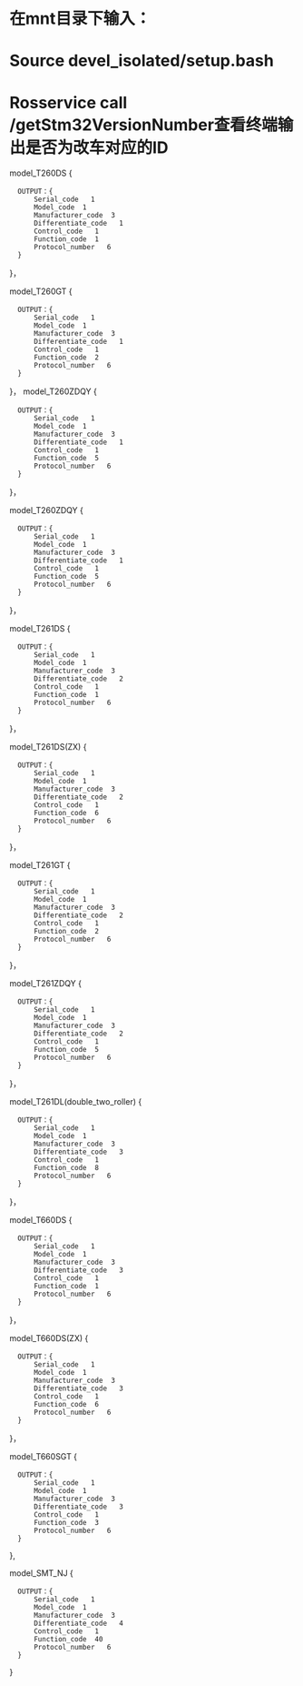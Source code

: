 # 在mnt目录下输入：
 # Source devel_isolated/setup.bash        
 # Rosservice call /getStm32VersionNumber查看终端输出是否为改车对应的ID

model_T260DS {
    

      OUTPUT：{
          Serial_code   1
          Model_code  1
          Manufacturer_code  3
          Differentiate_code   1
          Control_code   1
          Function_code  1
          Protocol_number   6
      }
 
}，

model_T260GT {

      OUTPUT：{
          Serial_code   1
          Model_code  1
          Manufacturer_code  3
          Differentiate_code   1
          Control_code   1
          Function_code  2
          Protocol_number   6
      }
 
}，
model_T260ZDQY {

      OUTPUT：{
          Serial_code   1
          Model_code  1
          Manufacturer_code  3
          Differentiate_code   1
          Control_code   1
          Function_code  5
          Protocol_number   6
      }
 
}，

model_T260ZDQY {

      OUTPUT：{
          Serial_code   1
          Model_code  1
          Manufacturer_code  3
          Differentiate_code   1
          Control_code   1
          Function_code  5
          Protocol_number   6
      }
 
}，

model_T261DS {

      OUTPUT：{
          Serial_code   1
          Model_code  1
          Manufacturer_code  3
          Differentiate_code   2
          Control_code   1
          Function_code  1
          Protocol_number   6
      }
 
}，

model_T261DS(ZX) {

      OUTPUT：{
          Serial_code   1
          Model_code  1
          Manufacturer_code  3
          Differentiate_code   2
          Control_code   1
          Function_code  6
          Protocol_number   6
      }
 
}，

model_T261GT {

      OUTPUT：{
          Serial_code   1
          Model_code  1
          Manufacturer_code  3
          Differentiate_code   2
          Control_code   1
          Function_code  2
          Protocol_number   6
      }
 
}，

model_T261ZDQY {

      OUTPUT：{
          Serial_code   1
          Model_code  1
          Manufacturer_code  3
          Differentiate_code   2
          Control_code   1
          Function_code  5
          Protocol_number   6
      }
 
}，

model_T261DL(double_two_roller) {

      OUTPUT：{
          Serial_code   1
          Model_code  1
          Manufacturer_code  3
          Differentiate_code   3
          Control_code   1
          Function_code  8
          Protocol_number   6
      }
 
}，

model_T660DS {

      OUTPUT：{
          Serial_code   1
          Model_code  1
          Manufacturer_code  3
          Differentiate_code   3
          Control_code   1
          Function_code  1
          Protocol_number   6
      }
 
}，

model_T660DS(ZX) {

      OUTPUT：{
          Serial_code   1
          Model_code  1
          Manufacturer_code  3
          Differentiate_code   3
          Control_code   1
          Function_code  6
          Protocol_number   6
      }
 
}，

model_T660SGT {

      OUTPUT：{
          Serial_code   1
          Model_code  1
          Manufacturer_code  3
          Differentiate_code   3
          Control_code   1
          Function_code  3
          Protocol_number   6
      }
 
},

model_SMT_NJ {

      OUTPUT：{
          Serial_code   1
          Model_code  1
          Manufacturer_code  3
          Differentiate_code   4
          Control_code   1
          Function_code  40
          Protocol_number   6
      }
 
}